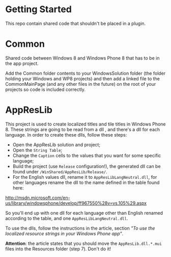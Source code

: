 Getting Started
====================

This repo contain shared code that shouldn't be placed in a plugin.

Common
====================
Shared code between Windows 8 and Windows Phone 8 that has to be in the app project. 

Add the Common folder contents to your WindowsSolution folder (the folder holding your Windows and WP8 projects) and then add a linked file to the CommonMainPage (and any other files in the future) on the root of your projects so code is included correctly. 

AppResLib
====================

This project is used to create localized titles and tile titles in Windows Phone 8.
These strings are going to be read from a dll , and there's a dll for each language.
In order to create these dlls, follow these steps:

 - Open the AppResLib solution and project;
 - Open the `String Table`;
 - Change the `Caption` cells to the values that you want for some specific language;
 - Build the project (use `Release` configuration!), the generated dll can be found under `/WinShared/AppResLib/Release/`.
 - For the English values dll, rename it to `AppResLibLangNeutral.dll`, for other languages rename the dll to the name defined in the table found here:
 
http://msdn.microsoft.com/en-us/library/windowsphone/develop/ff967550%28v=vs.105%29.aspx

So you'll end up with one dll for each language other than English renamed according to the table, and one `AppResLibLangNeutral.dll`.

To use the dlls, follow the instructions in the article, section *"To use the localized resource strings in your Windows Phone app"*.

**Attention**: the article states that you should move the `AppResLib.dll.*.mui` files into the Resources folder (step 7). Don't do it!
